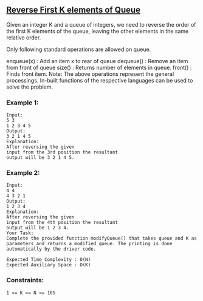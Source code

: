 ## [Reverse First K elements of Queue](https://www.geeksforgeeks.org/problems/reverse-first-k-elements-of-queue/1)

Given an integer K and a queue of integers, we need to reverse the order of the first K elements of the queue, leaving the other elements in the same relative order.

Only following standard operations are allowed on queue.

enqueue(x) : Add an item x to rear of queue
dequeue() : Remove an item from front of queue
size() : Returns number of elements in queue.
front() : Finds front item.
Note: The above operations represent the general processings. In-built functions of the respective languages can be used to solve the problem.

### Example 1:
```
Input:
5 3
1 2 3 4 5
Output: 
3 2 1 4 5
Explanation: 
After reversing the given
input from the 3rd position the resultant
output will be 3 2 1 4 5.
```
### Example 2:
```
Input:
4 4
4 3 2 1
Output: 
1 2 3 4
Explanation: 
After reversing the given
input from the 4th position the resultant
output will be 1 2 3 4.
Your Task:
Complete the provided function modifyQueue() that takes queue and K as parameters and returns a modified queue. The printing is done automatically by the driver code.

Expected Time Complexity : O(N)
Expected Auxiliary Space : O(K)
```
### Constraints:
```
1 <= K <= N <= 105
```
